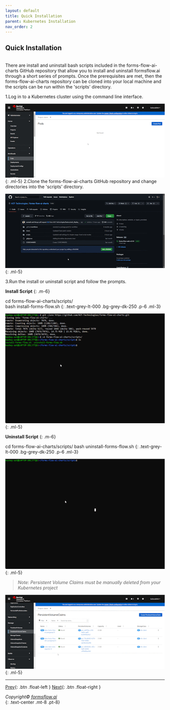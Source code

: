 ```yaml
---
layout: default
title: Quick Installation
parent: Kubernetes Installation
nav_order: 2
---
```


## Quick Installation
\
There are install and uninstall bash scripts included in the forms-flow-ai-charts GitHub repository that allow you to install and uninstall formsflow.ai through a short series of prompts. Once the prerequisites are met, then the forms-flow-ai-charts repository can be cloned into your local machine and the scripts can be run within the 'scripts' directory.

1.Log in to a Kubernetes cluster using the command line interface.  


![quick kubernetes 1](../../assets/QuickKubernetes/kube_login%20(1).gif)
 {: .ml-5}
2.Clone the forms-flow-ai-charts GitHub repository and change directories into the 'scripts' directory. 


![quick kubernetes 2](../../assets/QuickKubernetes/kube2.gif)
 {: .ml-5}

3.Run the install or uninstall script and follow the prompts.

__Install Script__
{: .m-6}

 cd forms-flow-ai-charts/scripts/  
  bash install-forms-flow.sh
  {: .text-grey-lt-000 .bg-grey-dk-250 .p-6 .ml-3}  


![quick kubernetes 3](../../assets/QuickKubernetes/kube_3.gif)
 {: .ml-5}

 __Uninstall Script__
{: .m-6}

 cd forms-flow-ai-charts/scripts/
 bash uninstall-forms-flow.sh
 {: .text-grey-lt-000 .bg-grey-dk-250 .p-6 .ml-3}

 ![quick kubernetes 3](../../assets/QuickKubernetes/kube_quick_uninstall.gif)
 {: .ml-5}

 >*Note: Persistent Volume Claims must be manually deleted from your Kubernetes project*

 ![quick kubernetes 3](../../assets/QuickKubernetes/kube_persist.gif)
 {: .ml-5}

 ---

 [Prev](/forms-flow-installation-doc/Pages/Kubernetes/Overview.html){: .btn .float-left }
 [Next](/forms-flow-installation-doc/Pages/Kubernetes/KubernetesIndividual.html){: .btn .float-right }


*Copyright© [formsflow.ai](https://formsflow.ai/)*   
{: .text-center .mt-8 .pt-8}